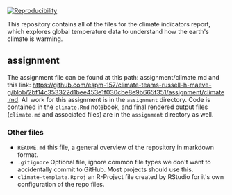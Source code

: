 [![Reproducibility](https://github.com/espm-157/climate-teams-russell-h-maeve-g/actions/workflows/main.yml/badge.svg)](https://github.com/espm-157/climate-teams-russell-h-maeve-g/actions/workflows/main.yml)

This repository contains all of the files for the climate indicators report, which explores global temperature data to understand how the earth's climate is warming. 

## assignment

The assignment file can be found at this path: assignment/climate.md and this link: https://github.com/espm-157/climate-teams-russell-h-maeve-g/blob/2bf14c353322d1bee453e1f030cbe8e9b665f351/assignment/climate.md.  All work for this assignment is in the `assignment` directory.  Code is contained in the `climate.Rmd` notebook, and final rendered output files (`climate.md` and associated files) are in the `assignment` directory as well.  


### Other files

- `README.md` this file, a general overview of the repository in markdown format.  
- `.gitignore` Optional file, ignore common file types we don't want to accidentally commit to GitHub. Most projects should use this. 
- `climate-template.Rproj` an R-Project file created by RStudio for it's own configuration of the repo files.  


